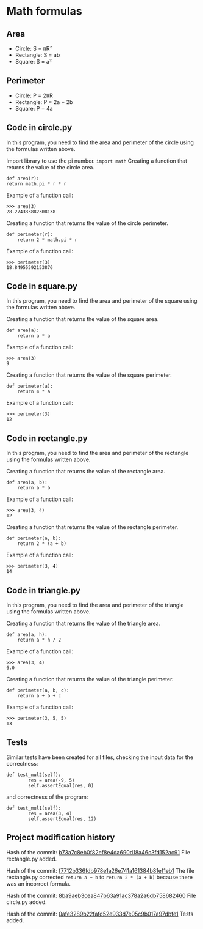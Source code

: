 # Math formulas
## Area
- Circle: S = πR²
- Rectangle: S = ab
- Square: S = a²

## Perimeter
- Circle: P = 2πR
- Rectangle: P = 2a + 2b
- Square: P = 4a

## Code in circle.py
In this program, you need to find the area and perimeter of the circle using the formulas written above.

Import library to use the pi number.
``` import math ```
Creating a function that returns the value of the circle area.
```
def area(r):
return math.pi * r * r
```
Example of a function call:
```
>>> area(3)
28.274333882308138
```
Creating a function that returns the value of the circle perimeter.
```
def perimeter(r):
    return 2 * math.pi * r
```
Example of a function call:
```
>>> perimeter(3)
18.84955592153876
```

## Code in square.py
In this program, you need to find the area and perimeter of the square using the formulas written above.

Creating a function that returns the value of the square area.
```
def area(a):
    return a * a
```
Example of a function call:
```
>>> area(3)
9
```
Creating a function that returns the value of the square perimeter.
```
def perimeter(a):
    return 4 * a
```
Example of a function call:
```
>>> perimeter(3)
12
```

## Code in rectangle.py
In this program, you need to find the area and perimeter of the rectangle using the formulas written above.

Creating a function that returns the value of the rectangle area.
```
def area(a, b): 
    return a * b
```
Example of a function call:
```
>>> area(3, 4)
12
```
Creating a function that returns the value of the rectangle perimeter.
```
def perimeter(a, b): 
    return 2 * (a + b)
```
Example of a function call:
```
>>> perimeter(3, 4)
14
```

## Code in triangle.py
In this program, you need to find the area and perimeter of the triangle using the formulas written above.

Creating a function that returns the value of the triangle area.
```
def area(a, h): 
    return a * h / 2
```
Example of a function call:
```
>>> area(3, 4)
6.0
```
Creating a function that returns the value of the triangle perimeter.
```
def perimeter(a, b, c): 
    return a + b + c
```
Example of a function call:
```
>>> perimeter(3, 5, 5)
13
```

## Tests
Similar tests have been created for all files, checking the input data for the correctness: 
```
def test_mul2(self):
        res = area(-9, 5)
        self.assertEqual(res, 0)
```
and correctness of the program:
```
def test_mul1(self):
        res = area(3, 4)
        self.assertEqual(res, 12)
``` 

## Project modification history
Hash of the commit:
[b73a7c8eb0f82ef8e4da690d18a46c3fd152ac91](https://github.com/VarvaraRastoropova/geometric_lib/commit/b73a7c8eb0f82ef8e4da690d18a46c3fd152ac91)
File rectangle.py added.

Hash of the commit:
[f7712b336fdb978e1a26e741a161384b81ef1eb1](https://github.com/VarvaraRastoropova/geometric_lib/commit/f7712b336fdb978e1a26e741a161384b81ef1eb1)
The file rectangle.py corrected ```return a + b``` to ```return 2 * (a + b)``` because there was an incorrect formula.

Hash of the commit:
[8ba9aeb3cea847b63a91ac378a2a6db758682460](https://github.com/VarvaraRastoropova/geometric_lib/commit/8ba9aeb3cea847b63a91ac378a2a6db758682460)
File circle.py added.

Hash of the commit:
[0afe3289b22fafd52e933d7e05c9b017a97dbfe1](https://github.com/VarvaraRastoropova/geometric_lib/commit/0afe3289b22fafd52e933d7e05c9b017a97dbfe1)
Tests added.
